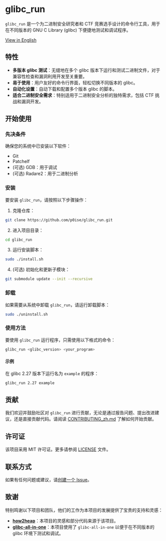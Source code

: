 # glibc_run

`glibc_run` 是一个为二进制安全研究者和 CTF 竞赛选手设计的命令行工具，用于在不同版本的 GNU C Library (glibc) 下便捷地测试和调试程序。

[View in English](README.md)

## 特性

- **多版本 glibc 测试**：无缝地在多个 glibc 版本下运行和测试二进制文件，对于兼容性检查和漏洞利用开发至关重要。
- **易于使用**：用户友好的命令行界面，轻松切换不同版本的 glibc。
- **自动化设置**：自动下载和配置多个版本 glibc 的脚本。
- **适合二进制安全需求**：特别适用于二进制安全分析的独特需求，包括 CTF 挑战和漏洞开发。

## 开始使用

### 先决条件

确保您的系统中已安装以下软件：

- Git
- Patchelf
- (可选) GDB：用于调试
- (可选) Radare2：用于二进制分析

### 安装

要安装 `glibc_run`，请按照以下步骤操作：

1. 克隆仓库：

```sh
git clone https://github.com/p0ise/glibc_run.git
```

2. 进入项目目录：

```sh
cd glibc_run
```

3. 运行安装脚本：

```sh
sudo ./install.sh
```

4. (可选) 初始化和更新子模块：

```sh
git submodule update --init --recursive
```

### 卸载

如果需要从系统中卸载 `glibc_run`，请运行卸载脚本：

```sh
sudo ./uninstall.sh
```

### 使用方法

要使用 `glibc_run` 运行程序，只需使用以下格式的命令：

```sh
glibc_run <glibc_version> <your_program>
```

#### 示例

在 glibc 2.27 版本下运行名为 `example` 的程序：

```sh
glibc_run 2.27 example
```

## 贡献

我们欢迎并鼓励社区对 `glibc_run` 进行贡献，无论是通过报告问题、提出改进建议，还是直接贡献代码。请阅读 [CONTRIBUTING_zh.md](./CONTRIBUTING_zh.md) 了解如何开始贡献。

## 许可证

该项目采用 MIT 许可证。更多请参阅 [LICENSE](./LICENSE) 文件。

## 联系方式

如果有任何问题或建议，请[创建一个 Issue](https://github.com/p0ise/glibc_run/issues/new)。

## 致谢

特别鸣谢以下项目和团队，他们的工作为本项目的发展提供了宝贵的支持和灵感：

- **[how2heap](https://github.com/shellphish/how2heap)**：本项目的灵感和部分代码来源于该项目。
- **[glibc-all-in-one](https://github.com/matrix1001/glibc-all-in-one)**：本项目使用了 `glibc-all-in-one` 以便于在不同版本的 glibc 环境下测试和调试。